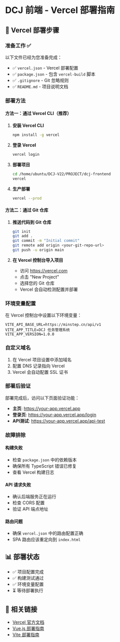 # DCJ 前端 - Vercel 部署指南

## 🚀 Vercel 部署步骤

### 准备工作 ✅

以下文件已经为您准备完成：
- ✅ `vercel.json` - Vercel 部署配置
- ✅ `package.json` - 包含 `vercel-build` 脚本
- ✅ `.gitignore` - Git 忽略规则
- ✅ `README.md` - 项目说明文档

### 部署方法

#### 方法一：通过 Vercel CLI（推荐）

1. **安装 Vercel CLI**
   ```bash
   npm install -g vercel
   ```

2. **登录 Vercel**
   ```bash
   vercel login
   ```

3. **部署项目**
   ```bash
   cd /home/ubuntu/DCJ-V22/PROJECT/dcj-frontend
   vercel
   ```

4. **生产部署**
   ```bash
   vercel --prod
   ```

#### 方法二：通过 Git 仓库

1. **推送代码到 Git 仓库**
   ```bash
   git init
   git add .
   git commit -m "Initial commit"
   git remote add origin <your-git-repo-url>
   git push -u origin main
   ```

2. **在 Vercel 控制台导入项目**
   - 访问 https://vercel.com
   - 点击 "New Project"
   - 选择您的 Git 仓库
   - Vercel 会自动检测配置并部署

### 环境变量配置

在 Vercel 控制台中设置以下环境变量：

```
VITE_API_BASE_URL=https://minstep.cn/api/v1
VITE_APP_TITLE=DCJ 任务管理系统
VITE_APP_VERSION=1.0.0
```

### 自定义域名

1. 在 Vercel 项目设置中添加域名
2. 配置 DNS 记录指向 Vercel
3. Vercel 会自动配置 SSL 证书

### 部署后验证

部署完成后，访问以下页面验证功能：

- **主页**: https://your-app.vercel.app
- **登录页**: https://your-app.vercel.app/login
- **API测试**: https://your-app.vercel.app/api-test

### 故障排除

#### 构建失败
- 检查 `package.json` 中的依赖版本
- 确保所有 TypeScript 错误已修复
- 查看 Vercel 构建日志

#### API 请求失败
- 确认后端服务正在运行
- 检查 CORS 配置
- 验证 API 端点地址

#### 路由问题
- 确保 `vercel.json` 中的路由配置正确
- SPA 路由应该重定向到 `index.html`

## 📊 部署状态

- ✅ 项目配置完成
- ✅ 构建测试通过
- ✅ 环境变量配置
- ⏳ 等待部署执行

## 🔗 相关链接

- [Vercel 官方文档](https://vercel.com/docs)
- [Vue.js 部署指南](https://vuejs.org/guide/best-practices/production-deployment.html)
- [Vite 部署指南](https://vitejs.dev/guide/static-deploy.html)

